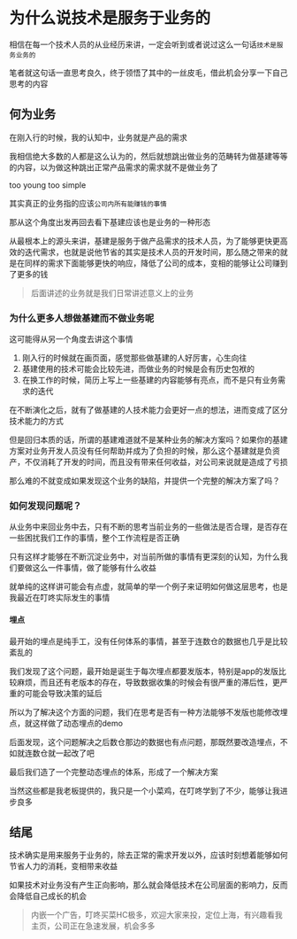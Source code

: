 # 为什么说技术是服务于业务的

相信在每一个技术人员的从业经历来讲，一定会听到或者说过这么一句话`技术是服务业务的`

笔者就这句话一直思考良久，终于领悟了其中的一丝皮毛，借此机会分享一下自己思考的内容

## 何为业务

在刚入行的时候，我的认知中，业务就是产品的需求

我相信绝大多数的人都是这么认为的，然后就想跳出做业务的范畴转为做基建等等的内容，以为做这种跳出正常产品需求的需求就不是做业务了

too young too simple

其实真正的业务指的应该`公司内所有能赚钱的事情`

那从这个角度出发再回去看下基建应该也是业务的一种形态

从最根本上的源头来讲，基建是服务于做产品需求的技术人员，为了能够更快更高效的迭代需求，也就是说他节省的其实是技术人员的开发时间，那么随之带来的就是在同样的需求下面能够更快的响应，降低了公司的成本，变相的能够让公司赚到了更多的钱

> 后面讲述的业务就是我们日常讲述意义上的业务

### 为什么更多人想做基建而不做业务呢

这可能得从另一个角度去讲这个事情

1. 刚入行的时候就在画页面，感觉那些做基建的人好厉害，心生向往
2. 基建使用的技术可能会比较先进，而做业务的时候是会有历史包袱的
3. 在换工作的时候，简历上写上一些基建的内容能够有亮点，而不是只有业务需求的迭代

在不断演化之后，就有了做基建的人技术能力会更好一点的想法，进而变成了区分技术能力的方式

但是回归本质的话，所谓的基建难道就不是某种业务的解决方案吗？如果你的基建方案对业务开发人员没有任何帮助并成为了负担的时候，那么这个基建就是负资产，不仅消耗了开发的时间，而且没有带来任何收益，对公司来说就是造成了亏损

那么难的不就变成如果发现这个业务的缺陷，并提供一个完整的解决方案了吗？

### 如何发现问题呢？

从业务中来回业务中去，只有不断的思考当前业务的一些做法是否合理，是否存在一些困扰我们工作的事情，整个工作流程是否正确

只有这样才能够在不断沉淀业务中，对当前所做的事情有更深刻的认知，为什么我们要做这么一件事情，做了能够有什么收益

就单纯的这样讲可能会有点虚，就简单的举一个例子来证明如何做这层思考，也是我最近在叮咚实际发生的事情

#### 埋点

最开始的埋点是纯手工，没有任何体系的事情，甚至于连数仓的数据也几乎是比较紊乱的

我们发现了这个问题，最开始是诞生于每次埋点都要发版本，特别是app的发版比较麻烦，而且还有老版本的存在，导致数据收集的时候会有很严重的滞后性，更严重的可能会导致决策的延后

所以为了解决这个方面的问题，我们在思考是否有一种方法能够不发版也能修改埋点，就这样做了动态埋点的demo

后面发现，这个问题解决之后数仓那边的数据也有点问题，那既然要改造埋点，不如就连数仓就一起改了吧

最后我们造了一个完整动态埋点的体系，形成了一个解决方案

当然这些都是我老板提供的，我只是一个小菜鸡，在叮咚学到了不少，能够让我进步良多

## 结尾

技术确实是用来服务于业务的，除去正常的需求开发以外，应该时刻想着能够如何节省人力的消耗，变相带来收益

如果技术对业务没有产生正向影响，那么就会降低技术在公司层面的影响力，反而会降低自己成长的机会

> 内嵌一个广告，叮咚买菜HC极多，欢迎大家来投，定位上海，有兴趣看我主页，公司正在急速发展，机会多多